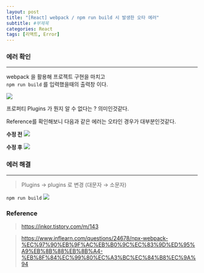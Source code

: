 ```yaml
---
layout: post
title: "[React] webpack / npm run build 시 발생한 오타 에러"
subtitle: #부제목
categories: React
tags: [리액트, Error]
---
```


### 에러 확인
---

webpack 을 활용해 프로젝트 구현을 마치고 <br>
`npm run build` 를 입력했을때의 출력창 이다.

![](https://img1.daumcdn.net/thumb/R1280x0/?scode=mtistory2&fname=https%3A%2F%2Fblog.kakaocdn.net%2Fdn%2FqMANJ%2FbtrXH72swaq%2FLzJcoo1R8TwMwpXSRwYKI1%2Fimg.png)

프로퍼티 Plugins 가 뭔지 알 수 없다는 ? 의미인것같다.

Reference를 확인해보니 다음과 같은 에러는 오타인 경우가 대부분인것같다.


**수정 전**
![](https://img1.daumcdn.net/thumb/R1280x0/?scode=mtistory2&fname=https%3A%2F%2Fblog.kakaocdn.net%2Fdn%2FoRWoB%2FbtrXJWyRsO3%2F5IgKCg7GQAzkhtX9MqyWsk%2Fimg.png)

**수정 후**
![](https://img1.daumcdn.net/thumb/R1280x0/?scode=mtistory2&fname=https%3A%2F%2Fblog.kakaocdn.net%2Fdn%2Fbu54Rb%2FbtrXIPfUoEk%2F4wLTrVNjaayJwVRXd3B1Z1%2Fimg.png)

### 에러 해결
---

> Plugins → plugins 로 변경 (대문자 → 소문자)


`npm run build`
![](https://img1.daumcdn.net/thumb/R1280x0/?scode=mtistory2&fname=https%3A%2F%2Fblog.kakaocdn.net%2Fdn%2FpLZyT%2FbtrXH7VF2Bh%2Fmy7HfcrKesR1G5Rck8e6k0%2Fimg.png)


### Reference
> <https://inkor.tistory.com/m/143>

> <https://www.inflearn.com/questions/24678/npx-webpack-%EC%97%90%EB%9F%AC%EB%B0%9C%EC%83%9D%ED%95%A9%EB%8B%88%EB%8B%A4-%EB%8F%84%EC%99%80%EC%A3%BC%EC%84%B8%EC%9A%94>